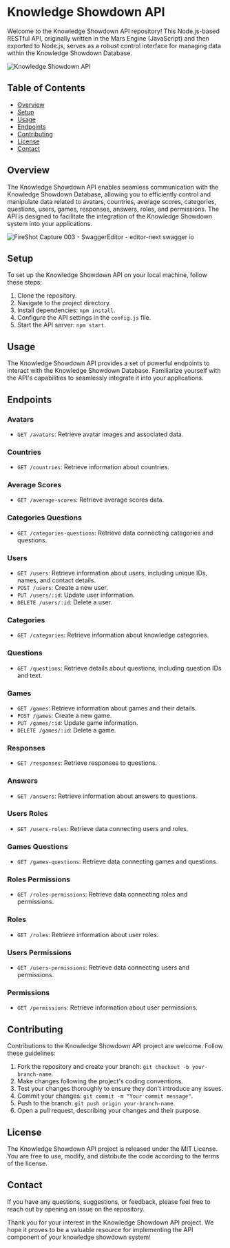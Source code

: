 # Knowledge Showdown API

Welcome to the Knowledge Showdown API repository! This Node.js-based RESTful API, originally written in the Mars Engine (JavaScript) and then exported to Node.js, serves as a robust control interface for managing data within the Knowledge Showdown Database.

![Knowledge Showdown API](link-to-image)

## Table of Contents
- [Overview](#overview)
- [Setup](#setup)
- [Usage](#usage)
- [Endpoints](#endpoints)
- [Contributing](#contributing)
- [License](#license)
- [Contact](#contact)

## Overview

The Knowledge Showdown API enables seamless communication with the Knowledge Showdown Database, allowing you to efficiently control and manipulate data related to avatars, countries, average scores, categories, questions, users, games, responses, answers, roles, and permissions. The API is designed to facilitate the integration of the Knowledge Showdown system into your applications.


![FireShot Capture 003 - SwaggerEditor - editor-next swagger io](https://github.com/BorisPaunovic/Knowledge-Showdown-API/assets/119711363/8e4d445d-ffbf-4a3d-aaee-471c8e3ef7a6)


## Setup

To set up the Knowledge Showdown API on your local machine, follow these steps:

1. Clone the repository.
2. Navigate to the project directory.
3. Install dependencies: `npm install`.
4. Configure the API settings in the `config.js` file.
5. Start the API server: `npm start`.

## Usage

The Knowledge Showdown API provides a set of powerful endpoints to interact with the Knowledge Showdown Database. Familiarize yourself with the API's capabilities to seamlessly integrate it into your applications.

## Endpoints

### Avatars
- `GET /avatars`: Retrieve avatar images and associated data.

### Countries
- `GET /countries`: Retrieve information about countries.

### Average Scores
- `GET /average-scores`: Retrieve average scores data.

### Categories Questions
- `GET /categories-questions`: Retrieve data connecting categories and questions.

### Users
- `GET /users`: Retrieve information about users, including unique IDs, names, and contact details.
- `POST /users`: Create a new user.
- `PUT /users/:id`: Update user information.
- `DELETE /users/:id`: Delete a user.

### Categories
- `GET /categories`: Retrieve information about knowledge categories.

### Questions
- `GET /questions`: Retrieve details about questions, including question IDs and text.

### Games
- `GET /games`: Retrieve information about games and their details.
- `POST /games`: Create a new game.
- `PUT /games/:id`: Update game information.
- `DELETE /games/:id`: Delete a game.

### Responses
- `GET /responses`: Retrieve responses to questions.

### Answers
- `GET /answers`: Retrieve information about answers to questions.

### Users Roles
- `GET /users-roles`: Retrieve data connecting users and roles.

### Games Questions
- `GET /games-questions`: Retrieve data connecting games and questions.

### Roles Permissions
- `GET /roles-permissions`: Retrieve data connecting roles and permissions.

### Roles
- `GET /roles`: Retrieve information about user roles.

### Users Permissions
- `GET /users-permissions`: Retrieve data connecting users and permissions.

### Permissions
- `GET /permissions`: Retrieve information about user permissions.

## Contributing

Contributions to the Knowledge Showdown API project are welcome. Follow these guidelines:

1. Fork the repository and create your branch: `git checkout -b your-branch-name`.
2. Make changes following the project's coding conventions.
3. Test your changes thoroughly to ensure they don't introduce any issues.
4. Commit your changes: `git commit -m "Your commit message"`.
5. Push to the branch: `git push origin your-branch-name`.
6. Open a pull request, describing your changes and their purpose.

## License

The Knowledge Showdown API project is released under the MIT License. You are free to use, modify, and distribute the code according to the terms of the license.

## Contact

If you have any questions, suggestions, or feedback, please feel free to reach out by opening an issue on the repository.

Thank you for your interest in the Knowledge Showdown API project. We hope it proves to be a valuable resource for implementing the API component of your knowledge showdown system!
